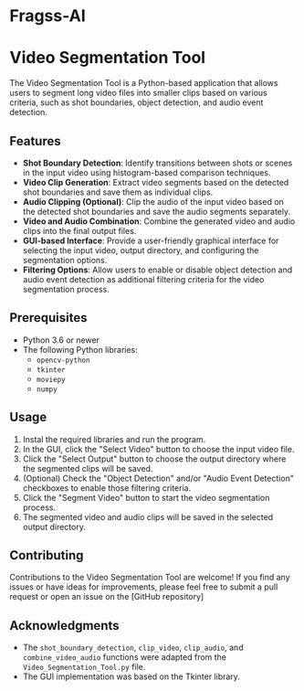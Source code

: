 # Fragss-AI
# Video Segmentation Tool

The Video Segmentation Tool is a Python-based application that allows users to segment long video files into smaller clips based on various criteria, such as shot boundaries, object detection, and audio event detection.

## Features

- **Shot Boundary Detection**: Identify transitions between shots or scenes in the input video using histogram-based comparison techniques.
- **Video Clip Generation**: Extract video segments based on the detected shot boundaries and save them as individual clips.
- **Audio Clipping (Optional)**: Clip the audio of the input video based on the detected shot boundaries and save the audio segments separately.
- **Video and Audio Combination**: Combine the generated video and audio clips into the final output files.
- **GUI-based Interface**: Provide a user-friendly graphical interface for selecting the input video, output directory, and configuring the segmentation options.
- **Filtering Options**: Allow users to enable or disable object detection and audio event detection as additional filtering criteria for the video segmentation process.

## Prerequisites

- Python 3.6 or newer
- The following Python libraries:
  - `opencv-python`
  - `tkinter`
  - `moviepy`
  - `numpy`

## Usage
1. Instal the required libraries and run the program.
2. In the GUI, click the "Select Video" button to choose the input video file.
3. Click the "Select Output" button to choose the output directory where the segmented clips will be saved.
4. (Optional) Check the "Object Detection" and/or "Audio Event Detection" checkboxes to enable those filtering criteria.
5. Click the "Segment Video" button to start the video segmentation process.
6. The segmented video and audio clips will be saved in the selected output directory.

## Contributing

Contributions to the Video Segmentation Tool are welcome! If you find any issues or have ideas for improvements, please feel free to submit a pull request or open an issue on the [GitHub repository]

## Acknowledgments

- The `shot_boundary_detection`, `clip_video`, `clip_audio`, and `combine_video_audio` functions were adapted from the `Video_Segmentation_Tool.py` file.
- The GUI implementation was based on the Tkinter library.
